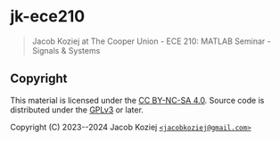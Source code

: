 # jk-ece210

> Jacob Koziej at The Cooper Union - ECE 210: MATLAB Seminar - Signals &
> Systems

## Copyright

This material is licensed under the [CC BY-NC-SA 4.0]. Source code is
distributed under the [GPLv3] or later.

Copyright (C) 2023--2024 Jacob Koziej [`<jacobkoziej@gmail.com>`]

[cc by-nc-sa 4.0]: https://creativecommons.org/licenses/by-nc-sa/4.0/
[gplv3]: https://www.gnu.org/licenses/gpl-3.0.html
[`<jacobkoziej@gmail.com>`]: mailto:jacobkoziej@gmail.com
